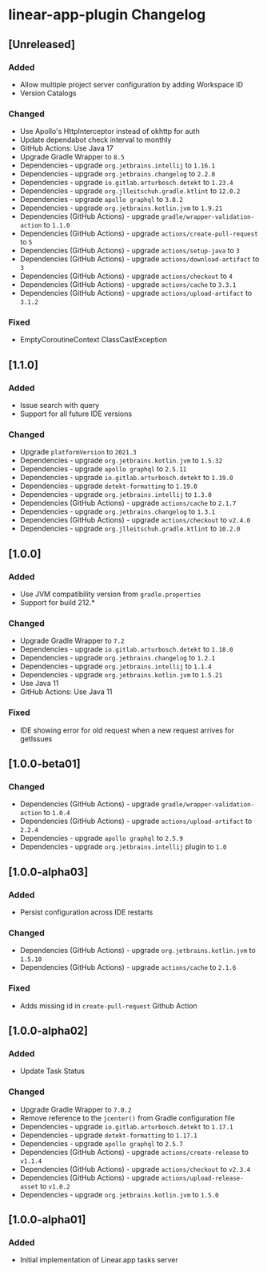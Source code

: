<!-- Keep a Changelog guide -> https://keepachangelog.com -->

# linear-app-plugin Changelog

## [Unreleased]

### Added

- Allow multiple project server configuration by adding Workspace ID
- Version Catalogs

### Changed

- Use Apollo's HttpInterceptor instead of okhttp for auth
- Update dependabot check interval to monthly
- GitHub Actions: Use Java 17
- Upgrade Gradle Wrapper to `8.5`
- Dependencies - upgrade `org.jetbrains.intellij` to `1.16.1`
- Dependencies - upgrade `org.jetbrains.changelog` to `2.2.0`
- Dependencies - upgrade `io.gitlab.arturbosch.detekt` to `1.23.4`
- Dependencies - upgrade `org.jlleitschuh.gradle.ktlint` to `12.0.2`
- Dependencies - upgrade `apollo graphql` to `3.8.2`
- Dependencies - upgrade `org.jetbrains.kotlin.jvm` to `1.9.21`
- Dependencies (GitHub Actions) - upgrade `gradle/wrapper-validation-action` to `1.1.0`
- Dependencies (GitHub Actions) - upgrade `actions/create-pull-request` to `5`
- Dependencies (GitHub Actions) - upgrade `actions/setup-java` to `3`
- Dependencies (GitHub Actions) - upgrade `actions/download-artifact` to `3`
- Dependencies (GitHub Actions) - upgrade `actions/checkout` to `4`
- Dependencies (GitHub Actions) - upgrade `actions/cache` to `3.3.1`
- Dependencies (GitHub Actions) - upgrade `actions/upload-artifact` to `3.1.2`

### Fixed

- EmptyCoroutineContext ClassCastException

## [1.1.0]

### Added

- Issue search with query
- Support for all future IDE versions

### Changed

- Upgrade `platformVersion` to `2021.3`
- Dependencies - upgrade `org.jetbrains.kotlin.jvm` to `1.5.32`
- Dependencies - upgrade `apollo graphql` to `2.5.11`
- Dependencies - upgrade `io.gitlab.arturbosch.detekt` to `1.19.0`
- Dependencies - upgrade `detekt-formatting` to `1.19.0`
- Dependencies - upgrade `org.jetbrains.intellij` to `1.3.0`
- Dependencies (GitHub Actions) - upgrade `actions/cache` to `2.1.7`
- Dependencies - upgrade `org.jetbrains.changelog` to `1.3.1`
- Dependencies (GitHub Actions) - upgrade `actions/checkout` to `v2.4.0`
- Dependencies - upgrade `org.jlleitschuh.gradle.ktlint` to `10.2.0`

## [1.0.0]

### Added

- Use JVM compatibility version from `gradle.properties`
- Support for build 212.*

### Changed

- Upgrade Gradle Wrapper to `7.2`
- Dependencies - upgrade `io.gitlab.arturbosch.detekt` to `1.18.0`
- Dependencies - upgrade `org.jetbrains.changelog` to `1.2.1`
- Dependencies - upgrade `org.jetbrains.intellij` to `1.1.4`
- Dependencies - upgrade `org.jetbrains.kotlin.jvm` to `1.5.21`
- Use Java 11
- GitHub Actions: Use Java 11

### Fixed

- IDE showing error for old request when a new request arrives for getIssues

## [1.0.0-beta01]

### Changed

- Dependencies (GitHub Actions) - upgrade `gradle/wrapper-validation-action` to `1.0.4`
- Dependencies (GitHub Actions) - upgrade `actions/upload-artifact` to `2.2.4`
- Dependencies - upgrade `apollo graphql` to `2.5.9`
- Dependencies - upgrade `org.jetbrains.intellij` plugin to `1.0`

## [1.0.0-alpha03]

### Added

- Persist configuration across IDE restarts

### Changed

- Dependencies (GitHub Actions) - upgrade `org.jetbrains.kotlin.jvm` to `1.5.10`
- Dependencies (GitHub Actions) - upgrade `actions/cache` to `2.1.6`

### Fixed

- Adds missing id in `create-pull-request` Github Action

## [1.0.0-alpha02]

### Added

- Update Task Status

### Changed

- Upgrade Gradle Wrapper to `7.0.2`
- Remove reference to the `jcenter()` from Gradle configuration file
- Dependencies - upgrade `io.gitlab.arturbosch.detekt` to `1.17.1`
- Dependencies - upgrade `detekt-formatting` to `1.17.1`
- Dependencies - upgrade `apollo graphql` to `2.5.7`
- Dependencies (GitHub Actions) - upgrade `actions/create-release` to `v1.1.4`
- Dependencies (GitHub Actions) - upgrade `actions/checkout` to `v2.3.4`
- Dependencies (GitHub Actions) - upgrade `actions/upload-release-asset` to `v1.0.2`
- Dependencies - upgrade `org.jetbrains.kotlin.jvm` to `1.5.0`

## [1.0.0-alpha01]

### Added

- Initial implementation of Linear.app tasks server
